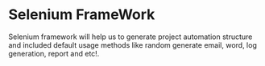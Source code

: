 <h1>Selenium FrameWork</h1>

Selenium framework will help us to generate project automation structure and included default usage methods like random generate email, word, log generation, report and etc!.